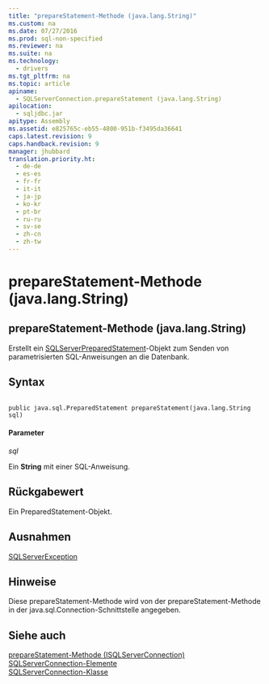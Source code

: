 ```yaml
---
title: "prepareStatement-Methode (java.lang.String)"
ms.custom: na
ms.date: 07/27/2016
ms.prod: sql-non-specified
ms.reviewer: na
ms.suite: na
ms.technology: 
  - drivers
ms.tgt_pltfrm: na
ms.topic: article
apiname: 
  - SQLServerConnection.prepareStatement (java.lang.String)
apilocation: 
  - sqljdbc.jar
apitype: Assembly
ms.assetid: e825765c-eb55-4800-951b-f3495da36641
caps.latest.revision: 9
caps.handback.revision: 9
manager: jhubbard
translation.priority.ht: 
  - de-de
  - es-es
  - fr-fr
  - it-it
  - ja-jp
  - ko-kr
  - pt-br
  - ru-ru
  - sv-se
  - zh-cn
  - zh-tw
---
```

# prepareStatement-Methode (java.lang.String)
    
## prepareStatement\-Methode \(java.lang.String\)  
 Erstellt ein [SQLServerPreparedStatement](../content/SQLServerPreparedStatement-Class.md)\-Objekt zum Senden von parametrisierten SQL\-Anweisungen an die Datenbank.  
  
## Syntax  
  
```  
  
public java.sql.PreparedStatement prepareStatement(java.lang.String sql)  
```  
  
#### Parameter  
 *sql*  
  
 Ein **String** mit einer SQL\-Anweisung.  
  
## Rückgabewert  
 Ein PreparedStatement\-Objekt.  
  
## Ausnahmen  
 [SQLServerException](../content/SQLServerException-Class.md)  
  
## Hinweise  
 Diese prepareStatement\-Methode wird von der prepareStatement\-Methode in der java.sql.Connection\-Schnittstelle angegeben.  
  
## Siehe auch  
 [prepareStatement-Methode &#40;ISQLServerConnection&#41;](../content/prepareStatement-Method--SQLServerConnection-.md)   
 [SQLServerConnection-Elemente](../content/SQLServerConnection-Members.md)   
 [SQLServerConnection-Klasse](../content/SQLServerConnection-Class.md)  
  
  